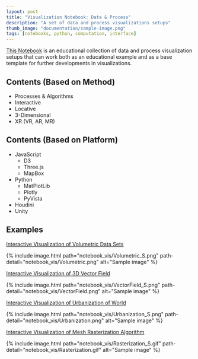 ```yaml
---
layout: post
title: "Visualization Notebook: Data & Process"
description: "A set of data and process visualizations setups"
thumb_image: "documentation/sample-image.png"
tags: [notebooks, python, computation, interface]
---
```


[This Notebook](https://github.com/shervinazadi/Notebook_Visualization) is an educational collection of data and process visualization setups that can work both as an educational example and as a base template for further developments in visualizations.

## Contents (Based on Method)

- Processes & Algorithms
- Interactive
- Locative
- 3-Dimensional
- XR (VR, AR, MR)

## Contents (Based on Platform)

- JavaScript
  - D3
  - Three.js
  - MapBox
- Python
  - MatPlotLib
  - Plotly
  - PyVista
- Houdini
- Unity

## Examples

[Interactive Visualization of Volumetric Data Sets](https://github.com/shervinazadi/Notebook_Visualization/blob/master/VIS/PY_Volumetric)

{% include image.html path="notebook_vis/Volumetric_S.png"
                      path-detail="notebook_vis/Volumetric.png"
                      alt="Sample image" %}

[Interactive Visualization of 3D Vector Field](https://github.com/shervinazadi/Notebook_Visualization/blob/master/VIS/PY_VectorField)

{% include image.html path="notebook_vis/VectorField_S.png"
                      path-detail="notebook_vis/VectorField.png"
                      alt="Sample image" %}

[Interactive Visualization of Urbanization of World](https://github.com/shervinazadi/Portfolio_Data_Visualization/blob/master/VIS/PY_Urbanization)

{% include image.html path="notebook_vis/Urbanization_S.png"
                      path-detail="notebook_vis/Urbanization.png"
                      alt="Sample image" %}

[Interactive Visualization of Mesh Rasterization Algorithm](https://github.com/shervinazadi/Notebook_Visualization/tree/master/VIS/PY_Rasterization)

{% include image.html path="notebook_vis/Rasterization_S.gif"
                      path-detail="notebook_vis/Rasterization.gif"
                      alt="Sample image" %}
